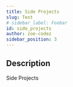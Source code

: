 ```yaml
---
title: Side Projects
slug: Test
# sidebar_label: Foobar
id: side_projects
author: zoe-codez
sidebar_position: 3
---
```

## Description

Side Projects
